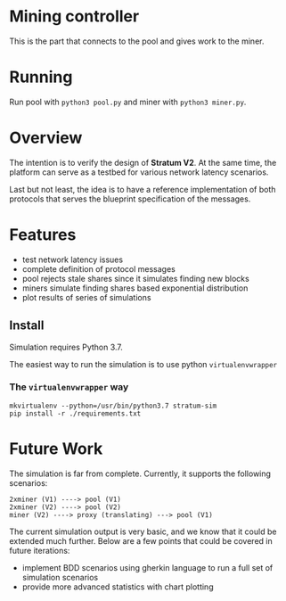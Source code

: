 # Mining controller

This is the part that connects to the pool and gives work to the miner.

# Running

Run pool with `python3 pool.py` and miner with `python3 miner.py`.

# Overview

The intention is to verify the design of **Stratum V2**. At the same time, the platform can serve as a testbed for various network latency scenarios.

Last but not least, the idea is to have a reference implementation of both protocols that serves the blueprint specification of the messages.


# Features

- test network latency issues
- complete definition of protocol messages
- pool rejects stale shares since it simulates finding new blocks
- miners simulate finding shares based exponential distribution
- plot results of series of simulations


## Install

Simulation requires Python 3.7.

The easiest way to run the simulation is to use python `virtualenvwrapper`


### The `virtualenvwrapper` way

```
mkvirtualenv --python=/usr/bin/python3.7 stratum-sim
pip install -r ./requirements.txt
```


# Future Work

The simulation is far from complete. Currently, it supports the following
 scenarios:

```
2xminer (V1) ----> pool (V1)
2xminer (V2) ----> pool (V2)
miner (V2) ----> proxy (translating) ---> pool (V1)
```


The current simulation output is very basic, and we know that it could be extended much further. Below are a few points that could be covered in future iterations:
- implement BDD scenarios using gherkin language to run a full set of simulation scenarios
- provide more advanced statistics with chart plotting
